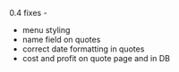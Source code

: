 0.4 fixes - 
- menu styling
- name field on quotes
- correct date formatting in quotes
- cost and profit on quote page and in DB 
 